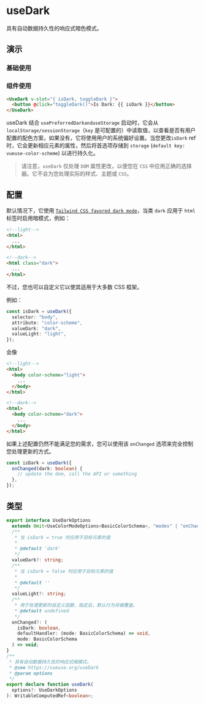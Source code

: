 # useDark

具有自动数据持久性的响应式暗色模式。

## 演示

### 基础使用

<demo src="./demo.vue" title="useDark" desc="使用暗色模式"></demo>

### 组件使用

```html
<UseDark v-slot="{ isDark, toggleDark }">
  <button @click="toggleDark()">Is Dark: {{ isDark }}</button>
</UseDark>
```

useDark 结合 `usePreferredDarkanduseStorage` 启动时，它会从 `localStorage/sessionStorage`（`key` 是可配置的）中读取值，以查看是否有用户配置的配色方案，如果没有，它将使用用户的系统偏好设置。当您更改`isDark` ref 时，它会更新相应元素的属性，然后将首选项存储到 `storage` (`default key: vueuse-color-scheme`) 以进行持久化。

> 请注意，`useDark` 仅处理 `DOM` 属性更改，以便您在 `CSS` 中应用正确的选择器。它不会为您处理实际的样式、主题或 `CSS`。

## 配置

默认情况下，它使用 [`Tailwind CSS favored dark mode`](https://www.tailwindcss.cn/docs/dark-mode)，当类 `dark` 应用于 `html` 标签时启用暗模式，例如：

```html
<!--light-->
<html>
  ...
</html>

<!--dark-->
<html class="dark">
  ...
</html>
```

不过，您也可以自定义它以使其适用于大多数 CSS 框架。

例如：

```ts
const isDark = useDark({
  selector: "body",
  attribute: "color-scheme",
  valueDark: "dark",
  valueLight: "light",
});
```

会像

```html
<!--light-->
<html>
  <body color-scheme="light">
    ...
  </body>
</html>

<!--dark-->
<html>
  <body color-scheme="dark">
    ...
  </body>
</html>
```

如果上述配置仍然不能满足您的需求，您可以使用该 `onChanged` 选项来完全控制您处理更新的方式。

```ts
const isDark = useDark({
  onChanged(dark: boolean) {
    // update the dom, call the API or something
  },
});
```

## 类型

```ts
export interface UseDarkOptions
  extends Omit<UseColorModeOptions<BasicColorSchema>, "modes" | "onChanged"> {
  /**
   * 当 isDark = true 时应用于目标元素的值
   *
   * @default 'dark'
   */
  valueDark?: string;
  /**
   * 当 isDark = false 时应用于目标元素的值
   *
   * @default ''
   */
  valueLight?: string;
  /**
   * 用于处理更新的自定义函数，指定后，默认行为将被覆盖。
   * @default undefined
   */
  onChanged?: (
    isDark: boolean,
    defaultHandler: (mode: BasicColorSchema) => void,
    mode: BasicColorSchema
  ) => void;
}
/**
 * 具有自动数据持久性的响应式暗模式。
 * @see https://vueuse.org/useDark
 * @param options
 */
export declare function useDark(
  options?: UseDarkOptions
): WritableComputedRef<boolean>;
```
